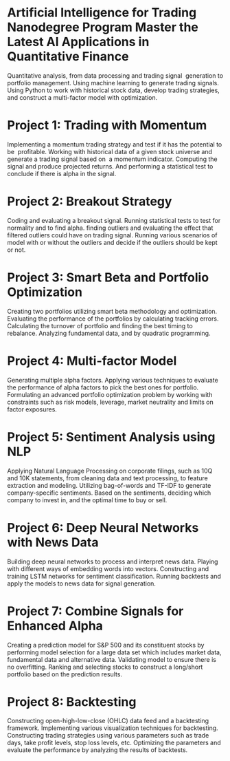 # Artificial Intelligence for Trading Nanodegree Program Master the Latest AI Applications in Quantitative Finance 
 Quantitative analysis, from data processing and trading signal  generation to portfolio management. Using machine learning to generate trading signals.
 Using Python to work with historical stock data, develop trading strategies, and construct a multi-factor model with optimization.
 # Project 1: Trading with Momentum  
 Implementing a momentum trading strategy and test if it has the potential to be  profitable.
 Working with historical data of a given stock universe and generate a trading signal based on  a momentum indicator.
Computing the signal and produce projected returns. And performing a statistical test to conclude if there is alpha in the signal. 
# Project 2: Breakout Strategy
Coding and evaluating a breakout signal. Running statistical tests to test for normality and to find alpha. 
finding outliers and evaluating the effect that filtered outliers could have on trading signal. 
Running various scenarios of model with or without the outliers and decide if the outliers should be kept or not.  
# Project 3: Smart Beta and Portfolio Optimization
Creating two portfolios utilizing smart beta methodology and optimization.  
Evaluating the performance of the portfolios by calculating tracking errors. 
Calculating the turnover of portfolio and finding the best timing to rebalance. 
Analyzing fundamental data, and by quadratic programming.
# Project 4: Multi-factor Model 
Generating multiple alpha factors. 
Applying various techniques to evaluate the performance of alpha factors to pick the best ones for portfolio.
Formulating an advanced portfolio optimization problem by working with constraints such as risk models, leverage,
market neutrality and limits on factor exposures.  
# Project 5: Sentiment Analysis using NLP
Applying Natural Language Processing on corporate filings, such as 10Q and 10K statements, from cleaning data and text processing, 
to feature extraction and modeling. 
Utilizing bag-of-words and TF-IDF to generate company-specific sentiments. 
Based on the sentiments, deciding which company to invest in, and the optimal time to buy or sell.  
# Project 6: Deep Neural Networks with News Data
Building deep neural networks to process and interpret news data.
Playing with different ways of embedding words into vectors. Constructing and training LSTM networks for sentiment classification.
Running backtests and apply the models to news data for signal generation.  
# Project 7: Combine Signals for Enhanced Alpha
Creating a prediction model for S&P 500 and its constituent stocks by performing model selection for a large data set which includes
market data, fundamental data and alternative data. 
Validating model to ensure there is no overfitting.
Ranking and selecting stocks to construct a long/short portfolio based on the prediction results.  
# Project 8: Backtesting 
Constructing open-high-low-close (OHLC) data feed and a backtesting framework.
Implementing various visualization techniques for backtesting. 
Constructing trading strategies using various parameters such as trade days, take profit levels, stop loss levels, etc.
Optimizing the parameters and evaluate the performance by analyzing the results of backtests. 
